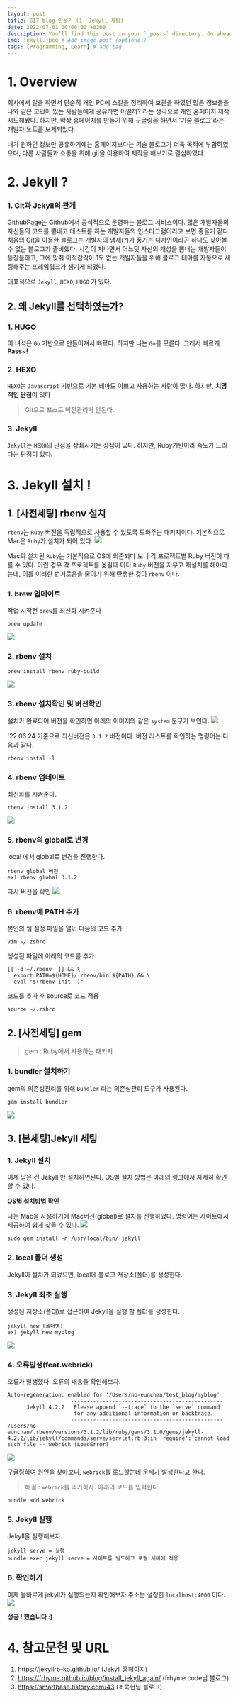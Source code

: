 ```yaml
---
layout: post
title: GIT blog 만들기 (1. Jekyll 세팅)
date: 2022-07-01 00:00:00 +0300
description: You’ll find this post in your `_posts` directory. Go ahead and edit it and re-build the site to see your changes. # Add post description (optional)
img: jekyll.jpeg # Add image post (optional)
tags: [Programming, Learn] # add tag
---
```



# 1. Overview
회사에서 일을 하면서 단순히 개인 PC에 스킬을 정리하여 보관을 하였던 많은 정보들을 나와 같은 고민이 있는 사람들에게 공유하면 어떨까? 라는 생각으로 개인 홈페이지 제작 시도해봤다. 하지만, 막상 홈페이지를 만들기 위해 구글링을 하면서 '기술 블로그'라는 개발자 노트를 보게되었다.

내가 원하던 정보만 공유하기에는 홈페이지보다는 기술 블로그가 더욱 목적에 부합하였으며, 다른 사람들과 소통을 위해 git을 이용하여 제작을 해보기로 결심하였다. 

# 2. Jekyll ?

### 1. Git과 Jekyll의 관계
GithubPage는 Github에서 공식적으로 운영하는 블로그 서비스이다. 많은 개발자들의 자신들의 코드를 뽐내고 테스트를 하는 개발자들의 인스타그램이라고 보면 좋을거 같다.
처음의 Git을 이용한 블로그는 개발자의 냄새(?)가 풍기는 디자인이라곤 하나도 찾아볼 수 없는 블로그가 즐비했다. 시간이 지나면서 어느덧 자신의 개성을 뽐내는 개발자들이 등장을하고, 그에 맞춰 미적감각이 1도 없는 개발자들을 위해 블로그 테마를 자동으로 세팅해주는 프레임워크가 생기게 되었다.

대표적으로 `Jekyll`, `HEXO`, `HUGO` 가 있다.

## 2. 왜 Jekyll를 선택하였는가?
### 1. HUGO
이 녀석은 `Go` 기반으로 만들어져서 빠르다. 하지만 나는 `Go`를 모른다.
그래서 빠르게 **Pass~!**

### 2. HEXO
`HEXO`는 `Javascript` 기반으로 기본 테마도 이쁘고 사용하는 사람이 많다. 하지만, **치명적인 단점**이 있다
> Git으로 프스트 버전관리가 안된다.

### 3. Jekyll
`Jekyll`는 `HEXO`의 단점을 상쇄시키는 장점이 있다. 하지만, Ruby기반이라 속도가 느리다는 단점이 있다.


# 3. Jekyll 설치 !
## 1. [사전세팅] rbenv 설치
`rbenv`는 `Ruby` 버전을 독립적으로 사용할 수 있도록 도와주는 패키지이다.
기본적으로 Mac은 `Ruby`가 설치가 되어 있다.
![](https://velog.velcdn.com/images/planic324/post/68b002bc-d1bc-446e-b3a2-6051ec85eb56/image.png)

Mac의 설치된 `Ruby`는 기본적으로 OS에 의존되다 보니 각 프로젝트별 Ruby 버전이 다를 수 있다.
이런 경우 각 프로젝트를 옮길때 마다 `Ruby` 버전을 지우고 재설치를 해야되는데, 이를 이러한 번거로움을 줄이기 위해 탄생한 것이 `rbenv` 이다.

### 1. brew 업데이트
작업 시작전 `brew`를 최신화 시켜준다
``` 
brew update
```
![](https://velog.velcdn.com/images/planic324/post/029a15a6-f961-4aeb-ac74-a0413026b767/image.png)

### 2. rbenv 설치
```
brew install rbenv ruby-build
```
![](https://velog.velcdn.com/images/planic324/post/c02bf026-ce3f-4385-a707-f4c79c5e6294/image.png)

### 3. rbenv 설치확인 및 버전확인
설치가 완료되어 버전을 확인하면 아래의 이미지와 같은 `system` 문구가 보인다.
![](https://velog.velcdn.com/images/planic324/post/8841824b-7e42-481a-9339-bf4ab1d6fff0/image.png)

'22.06.24 기준으로 최신버전은 `3.1.2` 버전이다.
버전 리스트를 확인하는 명령어는 다음과 같다.
```
rbenv instal -l
```

### 4. rbenv 업데이트
최신화를 시켜준다.
```
rbenv install 3.1.2
```
![](https://velog.velcdn.com/images/planic324/post/a8a89cc0-ac01-402e-a93a-26d4dd173489/image.png)

### 5. rbenv의 global로 변경
local 에서 global로 변경을 진행한다.
```
rbenv global 버전
ex) rbenv global 3.1.2
```
다시 버전을 확인
![](https://velog.velcdn.com/images/planic324/post/3263626f-6df7-45b7-aa6d-6e9925bd6891/image.png)

### 6. rbenv에 PATH 추가
본인의 쉘 설정 파일을 열어 다음의 코드 추가
```
vim ~/.zshrc
```
생성된 파일에 아래의 코드를 추가
```
[[ -d ~/.rbenv  ]] && \
  export PATH=${HOME}/.rbenv/bin:${PATH} && \
  eval "$(rbenv init -)"
```
코드를 추가 후 source로 코드 적용
```
source ~/.zshrc
```

## 2. [사전세팅] gem
> gem : Ruby에서 사용하는 패키지

### 1. bundler 설치하기
gem의 의존성관리를 위해 `Bundler` 라는 의존성관리 도구가 사용된다.

```
gem install bundler
```
![](https://velog.velcdn.com/images/planic324/post/10fcbe82-c8f0-40d7-a333-a53624b92eb1/image.png)

## 3. [본세팅]Jekyll 세팅

### 1. Jekyll 설치
이제 남은 건 Jekyll 만 설치하면된다. OS별 설치 방법은 아래의 링크에서 자세히 확인 할 수 있다.

[**OS별 설치방법 확인**](https://jekyllrb-ko.github.io/docs/installation/)

나는 Mac을 사용하기에 Mac버전(global)로 설치를 진행하였다.
명령어는 사이트에서 제공하여 쉽게 찾을 수 있다.
![](https://velog.velcdn.com/images/planic324/post/5f536b6f-b07d-424f-9635-cdbcb63f5209/image.png)

```
sudo gem install -n /usr/local/bin/ jekyll 
```

### 2. local 폴더 생성
Jekyll이 설치가 되었으면, local에 블로그 저장소(폴더)를 생성한다.

### 3. Jekyll 최초 실행
생성된 저장소(폴더)로 접근하여 Jekyll을 실행 할 폴더를 생성한다.
```
jekyll new (폴더명)
ex) jekyll new myblog
```
![](https://velog.velcdn.com/images/planic324/post/9047f397-4ae2-47ea-8c82-fdc4148d1665/image.png)

### 4. 오류발생(feat.webrick)
오류가 발생했다. 오류의 내용을 확인해보자.
```
Auto-regeneration: enabled for '/Users/no-eunchan/test_blog/myblog'
                    ------------------------------------------------
      Jekyll 4.2.2   Please append `--trace` to the `serve` command 
                     for any additional information or backtrace. 
                    ------------------------------------------------
/Users/no-eunchan/.rbenv/versions/3.1.2/lib/ruby/gems/3.1.0/gems/jekyll-4.2.2/lib/jekyll/commands/serve/servlet.rb:3:in `require': cannot load such file -- webrick (LoadError)
```

![](https://velog.velcdn.com/images/planic324/post/001ebf3f-4383-4987-b632-ce9e1354034e/image.png)

구글링하여 원인을 찾아보니, `webrick`를 로드할는데 문제가 발생한다고 한다.

> 해결 : `webrick`를 추가하자. 아래의 코드를 입력한다.

```
bundle add webrick
```



### 5. Jekyll 실행
Jekyll을 실행해보자.
```
jekyll serve = 실행
bundle exec jekyll serve = 사이트를 빌드하고 로컬 서버에 적용
```

### 6. 확인하기
이제 올바르게 jekyll가 실행되는지 확인해보자
주소는 설정한 `localhost:4000` 이다.
![](https://velog.velcdn.com/images/planic324/post/3d94c1a2-a38a-4ea8-a7d4-15c0c869d0de/image.png)

**성공 ! 했습니다 :)**

# 4. 참고문헌 및 URL
1. https://jekyllrb-ko.github.io/ (Jekyll 홈페이지)
2. https://frhyme.github.io/blog/install_jekyll_again/ (frhyme.code님 블로그)
3. https://smartbase.tistory.com/43 (조묵헌님 블로그)